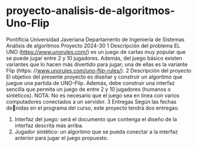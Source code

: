 # proyecto-analisis-de-algoritmos-Uno-Flip



Pontificia Universidad Javeriana
Departamento de Ingeniería de Sistemas
Análisis de algoritmos
Proyecto 2024-30
1 Descripción del problema
EL UNO (https://www.unorules.com/) es un juego de cartas muy popular que se puede jugar entre 2 y 10 jugadores.
Además, del juego básico existen variantes que lo hacen más divertido para jugar; una de ellas es la variante Flip (https:
//www.unorules.com/uno-flip-rules/).
2 Descripción del proyecto
El objetivo del presente proyecto es diseñar y construir un algoritmo que juegue una partida de UNO-Flip. Además, debe
construir una interfaz sencilla que permita un juego de entre 2 y 10 jugadores (humanos o sintéticos). NOTA: No es necesario
que el juego sea en línea con varios computadores conectados a un servidor.
3 Entregas
Según las fechas denidas en el programa del curso, este proyecto tendrá dos entregas:
1. Interfaz del juego: será el documento que contenga el diseño de la interfaz descrita más arriba.
2. Jugador sintético: un algoritmo que se pueda conectar a la interfaz anterior para jugar el juego propuesto.
